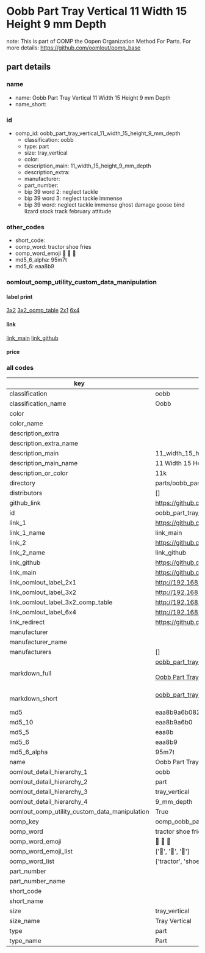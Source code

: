 # Oobb Part Tray Vertical 11 Width 15 Height 9 mm Depth  

note: This is part of OOMP the Oopen Organization Method For Parts. For more details: https://github.com/oomlout/oomp_base

##  part details
  







### name
* name: Oobb Part Tray Vertical 11 Width 15 Height 9 mm Depth
* name_short: 
### id
* oomp_id: oobb_part_tray_vertical_11_width_15_height_9_mm_depth
  * classification: oobb
  * type: part
  * size: tray_vertical
  * color: 
  * description_main: 11_width_15_height_9_mm_depth
  * description_extra: 
  * manufacturer: 
  * part_number: 
  * bip 39 word 2: neglect tackle
  * bip 39 word 3: neglect tackle immense
  * bip 39 word: neglect tackle immense ghost damage goose bind lizard stock track february attitude

### other_codes
* short_code: 
* oomp_word: tractor shoe fries
* oomp_word_emoji :tractor: :shoe: :fries:
* md5_6_alpha: 95m7t
* md5_6: eaa8b9






### oomlout_oomp_utility_custom_data_manipulation
#### label print
[3x2](http://192.168.1.245:1112/?label=oomp%2095m7t)
[3x2_oomp_table](http://192.168.1.108:1112/?label=oomp%2095m7t)
[2x1](http://192.168.1.242:1112/?label=oomp%2095m7t)
[6x4](http://192.168.1.55:1112/?label=oomp%2095m7t)    

#### link

[link_main](https://github.com/oomlout/oomlout_oomp_version_1_messy/tree/main/parts/oobb_part_tray_vertical_11_width_15_height_9_mm_depth) [link_github](https://github.com/oomlout/oomlout_oomp_version_1_messy/tree/main/parts/oobb_part_tray_vertical_11_width_15_height_9_mm_depth)                             

#### price







### all codes 
| key | value |  
| --- | --- |  
| classification | oobb |  
| classification_name | Oobb |  
| color |  |  
| color_name |  |  
| description_extra |  |  
| description_extra_name |  |  
| description_main | 11_width_15_height_9_mm_depth |  
| description_main_name | 11 Width 15 Height 9 mm Depth |  
| description_or_color | 11k |  
| directory | parts/oobb_part_tray_vertical_11_width_15_height_9_mm_depth |  
| distributors | [] |  
| github_link | https://github.com/oomlout/oomlout_oomp_part_src/tree/main/parts/oobb_part_tray_vertical_11_width_15_height_9_mm_depth |  
| id | oobb_part_tray_vertical_11_width_15_height_9_mm_depth |  
| link_1 | https://github.com/oomlout/oomlout_oomp_version_1_messy/tree/main/parts/oobb_part_tray_vertical_11_width_15_height_9_mm_depth |  
| link_1_name | link_main |  
| link_2 | https://github.com/oomlout/oomlout_oomp_version_1_messy/tree/main/parts/oobb_part_tray_vertical_11_width_15_height_9_mm_depth |  
| link_2_name | link_github |  
| link_github | https://github.com/oomlout/oomlout_oomp_version_1_messy/tree/main/parts/oobb_part_tray_vertical_11_width_15_height_9_mm_depth |  
| link_main | https://github.com/oomlout/oomlout_oomp_version_1_messy/tree/main/parts/oobb_part_tray_vertical_11_width_15_height_9_mm_depth |  
| link_oomlout_label_2x1 | http://192.168.1.242:1112/?label=oomp%2095m7t |  
| link_oomlout_label_3x2 | http://192.168.1.245:1112/?label=oomp%2095m7t |  
| link_oomlout_label_3x2_oomp_table | http://192.168.1.108:1112/?label=oomp%2095m7t |  
| link_oomlout_label_6x4 | http://192.168.1.55:1112/?label=oomp%2095m7t |  
| link_redirect | https://github.com/oomlout/oomlout_oomp_version_1_messy/tree/main/parts/oobb_part_tray_vertical_11_width_15_height_9_mm_depth |  
| manufacturer |  |  
| manufacturer_name |  |  
| manufacturers | [] |  
| markdown_full | [oobb_part_tray_vertical_11_width_15_height_9_mm_depth](none)<br>[](none)<br>[Oobb Part Tray Vertical 11 Width 15 Height 9 Mm Depth](none)<br><br> |  
| markdown_short | [oobb_part_tray_vertical_11_width_15_height_9_mm_depth](none)<br><br> |  
| md5 | eaa8b9a6b082c2c9921b8618e33744a0 |  
| md5_10 | eaa8b9a6b0 |  
| md5_5 | eaa8b |  
| md5_6 | eaa8b9 |  
| md5_6_alpha | 95m7t |  
| name | Oobb Part Tray Vertical 11 Width 15 Height 9 mm Depth |  
| oomlout_detail_hierarchy_1 | oobb |  
| oomlout_detail_hierarchy_2 | part |  
| oomlout_detail_hierarchy_3 | tray_vertical |  
| oomlout_detail_hierarchy_4 | 9_mm_depth |  
| oomlout_oomp_utility_custom_data_manipulation | True |  
| oomp_key | oomp_oobb_part_tray_vertical_11_width_15_height_9_mm_depth |  
| oomp_word | tractor shoe fries |  
| oomp_word_emoji | :tractor: :shoe: :fries: |  
| oomp_word_emoji_list | [':tractor:', ':shoe:', ':fries:'] |  
| oomp_word_list | ['tractor', 'shoe', 'fries'] |  
| part_number |  |  
| part_number_name |  |  
| short_code |  |  
| short_name |  |  
| size | tray_vertical |  
| size_name | Tray Vertical |  
| type | part |  
| type_name | Part |  
